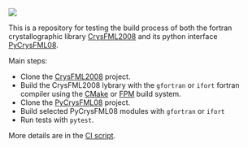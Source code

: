 [![](http://github-actions.40ants.com/easyScience/TEST_PyCrysFML/matrix.svg)](https://github.com/easyScience/TEST_PyCrysFML/actions)

This is a repository for testing the build process of both the fortran crystallographic library [CrysFML2008](https://code.ill.fr/rodriguez-carvajal/CrysFML2008) and its python interface [PyCrysFML08](https://code.ill.fr/scientific-software/PyCrysFML08).

Main steps:
* Clone the [CrysFML2008](https://code.ill.fr/rodriguez-carvajal/CrysFML2008) project.
* Build the CrysFML2008 lybrary with the `gfortran` or `ifort` fortran compiler using the [CMake](https://cmake.org/) or [FPM](https://fpm.fortran-lang.org/) build system.
* Clone the [PyCrysFML08](https://code.ill.fr/scientific-software/PyCrysFML08) project.
* Build selected PyCrysFML08 modules with `gfortran` or `ifort`
* Run tests with `pytest`.

More details are in the [CI script](.github/workflows/main.yml).
